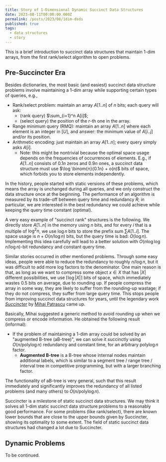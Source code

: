 ```yaml
---
title: Story of 1-Dimensional Dynamic Succinct Data Structures
date: 2023-08-11T00:00:00.000Z
permalink: /posts/2023/08/1dim-dsds
published: true
tags:
  - data structures
  - story
---
```


This is a brief introduction to succinct data structures that maintain 1-dim arrays, from the first rank/select algorithm to open problems.

## Pre-Succincter Era

Besides dictionaries, the most basic (and easiest) succinct data structure problems involve maintaining a 1-dim array while supporting certain types of queries, e.g.,
- Rank/select problem: maintain an array $A[1..n]$ of $n$ bits; each query will ask:
  - (rank query) $\sum_{i=1}^n A[i]$;
  - (select query) the position of the $r$-th one in the array.
- Range minimum query (RMQ): maintain an array $A[1..n]$ where each element is an integer in $[U]$, and answer: the minimum value of $A[i..j]$ and/or its position.
- Arithmetic encoding: just maintain an array $A[1..n]$; every query simply asks $A[i]$.
  - Note: this might be nontrivial because the optimal space usage depends on the frequencies of occurrences of elements. E.g., if $A[1..n]$ consists of $0.1n$ zeros and $0.9n$ ones, a succinct data structure must use $\log \binom{n}{0.1n} + o(n)$ bits of space, which forbids you to store elements independently.

In the history, people started with static versions of these problems, which means the array is unchanged during all queries, and we only construct the data structure once at the beginning. The performance of an algorithm is measured by its trade-off between query time and redundancy $R$; in particular, we are interested in the best redundancy we could achieve while keeping the query time constant (optimal).

A very easy example of "succinct rank" structures is the following. We directly store $A[1..n]$ in the memory using $n$ bits, and for every $i$ that is a multiple of $\log^2 n$, we use $\log n$ bits to store the prefix sum $\sum A[1..i]$. The space usage is $n + O(n / \log n)$ bits, but the query time is bad: $O(\log n)$. Implementing this idea carefully will lead to a better solution with $O(n \log \log n / \log n)$-bit redundancy and constant query time.

Similar stories occurred in other mentioned problems. Through some easy ideas, people were able to reduce the redundancy to roughly $n / \log n$, but it was difficult to add more log factors to the denominator. One main reason is that, as long as we want to compress some object $x \in X$ that has $\lvert X \rvert$ different possibilities, we use $\lceil \log \lvert X \rvert \rceil$ bits of space, which immediately wastes 0.5 bits on average, due to rounding up. If people compress the array in some way, they are likely to suffer from the rounding-up wastage; if they do not compress, they suffer from large query time. This stops people from improving succinct data structures for years, until the legendary work [_Succincter_](https://doi.org/10.1109/FOCS.2008.83) by [Mihai Patrascu](https://people.csail.mit.edu/mip/) came up.

Basically, Mihai suggested a generic method to avoid rounding up when we compress or encode information. He obtained the following result (informal):
- If the problem of maintaining a 1-dim array could be solved by an "augmented B-tree (aB-tree)", we can solve it succinctly using $O(n / \text{poly} \log n)$ redundancy and constant time, for an arbitrary $\text{poly} \log n$ factor.
  - **Augmented B-tree** is a B-tree whose internal nodes maintain additional labels, which is similar to a segment tree / range tree / interval tree in competitive programming, but with a larger branching factor.

The functionality of aB-tree is very general, such that this result immediately and significantly improves the redundancy of all listed problems (and many others) to $O(n / \text{poly} \log n)$.

Succincter is a milestone of static succinct data structures. We may think it solves all 1-dim static succinct data structure problems to a reasonably good performance. For some problems (like rank/select), there are known lower bounds that are close to the upper bounds given by Succincter, showing its optimality to some extent. The field of static succinct data structures had changed a lot due to Succincter.

## Dynamic Problems

To be continued.
